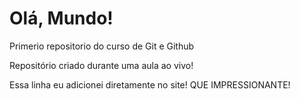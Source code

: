 # Olá, Mundo!
Primerio repositorio do curso de Git e Github

Repositório criado durante uma aula ao vivo!

Essa linha eu adicionei diretamente no site! QUE IMPRESSIONANTE!
